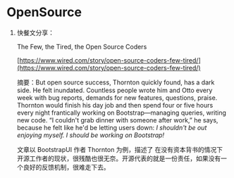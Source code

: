 # OpenSource

1. 快餐文分享：

   The Few, the Tired, the Open Source Coders

   [https://www.wired.com/story/open-source-coders-few-tired/](https://www.wired.com/story/open-source-coders-few-tired/)

   摘要：But open source success, Thornton quickly found, has a dark side. He felt inundated. Countless people wrote him and Otto every week with bug reports, demands for new features, questions, praise. Thornton would finish his day job and then spend four or five hours every night frantically working on Bootstrap—managing queries, writing new code. “I couldn't grab dinner with someone after work,” he says, because he felt like he'd be letting users down: _I shouldn't be out enjoying myself. I should be working on Bootstrap!_

   文章以 BootstrapUI 作者 Thornton 为例，描述了 在没有资本背书的情况下 开源工作者的现状，很残酷也很无奈。开源代表的就是一份责任，如果没有一个良好的反馈机制，很难走下去。

